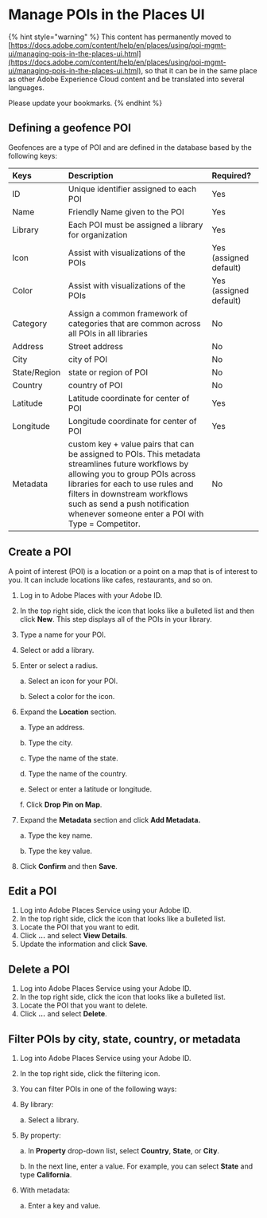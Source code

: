 # Manage POIs in the Places UI

{% hint style="warning" %}
This content has permanently moved to [https://docs.adobe.com/content/help/en/places/using/poi-mgmt-ui/managing-pois-in-the-places-ui.html](https://docs.adobe.com/content/help/en/places/using/poi-mgmt-ui/managing-pois-in-the-places-ui.html), so that it can be in the same place as other Adobe Experience Cloud content and be translated into several languages.

Please update your bookmarks.
{% endhint %}

## Defining a geofence POI

Geofences are a type of POI and are defined in the database based by the following keys:

| Keys | Description | Required? |
| :--- | :--- | :--- |
| ID | Unique identifier assigned to each POI | Yes |
| Name | Friendly Name given to the POI | Yes |
| Library | Each POI must be assigned a library for organization | Yes |
| Icon | Assist with visualizations of the POIs | Yes \(assigned default\) |
| Color | Assist with visualizations of the POIs | Yes \(assigned default\) |
| Category | Assign a common framework of categories that are common across all POIs in all libraries | No |
| Address | Street address | No |
| City | city of POI | No |
| State/Region | state or region of POI | No |
| Country | country of POI | No |
| Latitude | Latitude coordinate for center of POI | Yes |
| Longitude | Longitude coordinate for center of POI | Yes |
| Metadata | custom key + value pairs that can be assigned to POIs. This metadata streamlines future workflows by allowing you to group POIs across libraries for each to use rules and filters in downstream workflows such as send a push notification whenever someone enter a POI with Type = Competitor. | No |

## Create a POI

A point of interest \(POI\) is a location or a point on a map that is of interest to you. It can include locations like cafes, restaurants, and so on.

1. Log in to Adobe Places with your Adobe ID.
2. In the top right side, click the icon that looks like a bulleted list and then click  **New**.  This step displays all of the POIs in your library.
3. Type a name for your POI.
4. Select or add a library.
5. Enter or select a radius.

   a. Select an icon for your POI.

   b. Select a color for the icon.

6. Expand the **Location** section.

   a. Type an address.

   b. Type the city.

   c. Type the name of the state.

   d. Type the name of the country.

   e. Select or enter a latitude or longitude.

   f. Click **Drop Pin on Map**.

7. Expand the **Metadata** section and click **Add Metadata.**

   a. Type the key name.

   b. Type the key value.

8. Click **Confirm** and then **Save**.

## Edit a POI

1. Log into Adobe Places Service using your Adobe ID.
2. In the top right side, click the icon that looks like a bulleted list.
3. Locate the POI that you want to edit.
4. Click **...** and select **View Details**.
5. Update the information and click **Save**.

## Delete a POI

1. Log into Adobe Places Service using your Adobe ID.
2. In the top right side, click the icon that looks like a bulleted list.
3. Locate the POI that you want to delete.
4. Click **...** and select **Delete**.

## Filter POIs by city, state, country, or metadata

1. Log into Adobe Places Service using your Adobe ID.
2. In the top right side, click the filtering icon.
3. You can filter POIs in one of the following ways: 
4. By library:

   a. Select a library.

5. By property:

   a. In **Property** drop-down list, select **Country**, **State**, or **City**.

   b. In the next line, enter a value. For example, you can select **State** and type **California**.

6. With metadata:

   a. Enter a key and value.

